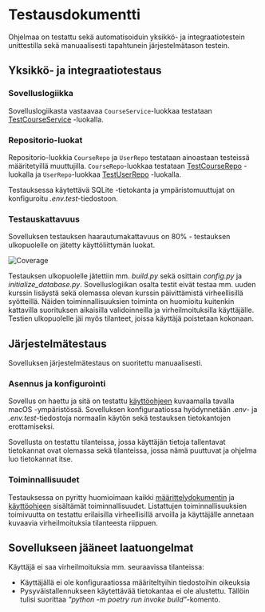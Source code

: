 # Testausdokumentti

Ohjelmaa on testattu sekä automatisoiduin yksikkö- ja integraatiotestein unittestilla sekä manuaalisesti tapahtunein järjestelmätason testein.

## Yksikkö- ja integraatiotestaus

### Sovelluslogiikka

Sovelluslogiikasta vastaavaa `CourseService`-luokkaa testataan [TestCourseService](https://github.com/juhana-peltomaa/ot-harjoitustyo/blob/master/CourseTrackerApp/src/tests/course_service_test.py) -luokalla. 



### Repositorio-luokat

Repositorio-luokkia `CourseRepo` ja `UserRepo` testataan ainoastaan testeissä määritetyillä muuttujilla. `CourseRepo`-luokkaa testataan [TestCourseRepo](https://github.com/juhana-peltomaa/ot-harjoitustyo/blob/master/CourseTrackerApp/src/tests/course_repo_test.py) -luokalla ja `UserRepo`-luokkaa [TestUserRepo](https://github.com/juhana-peltomaa/ot-harjoitustyo/blob/master/CourseTrackerApp/src/tests/user_repo_test.py) -luokalla.

Testauksessa käytettävä SQLite -tietokanta ja ympäristomuuttujat on konfiguroitu _.env.test_-tiedostoon.

### Testauskattavuus

Sovelluksen testauksen haarautumakattavuus on 80% - testauksen ulkopuolelle on jätetty käyttöliittymän luokat.

![Coverage](https://user-images.githubusercontent.com/55188494/118012752-aeb8c680-b351-11eb-8042-923176151734.png)

Testauksen ulkopuolelle jätettiin mm. _build.py_ sekä osittain _config.py_ ja _initialize_database.py_. Sovelluslogiikan osalta testit eivät testaa mm. uuden kurssin lisäystä sekä olemassa olevan kurssin päivittämistä virheellisillä syötteillä. Näiden toiminnallisuuksien toiminta on huomioitu kuitenkin kattavilla suorituksen aikaisilla validoinneilla ja virheilmoituksilla käyttäjälle. Testien ulkopuolelle jäi myös tilanteet, joissa käyttäjä poistetaan kokonaan. 

## Järjestelmätestaus

Sovelluksen järjestelmätestaus on suoritettu manuaalisesti.

### Asennus ja konfigurointi

Sovellus on haettu ja sitä on testattu [käyttöohjeen](./kayttoohje.md) kuvaamalla tavalla macOS -ympäristössä. Sovelluksen konfiguraatiossa hyödynnetään _.env_- ja _.env.test_-tiedostoja normaalin käytön sekä testauksen tietokantojen erottamiseksi. 

Sovellusta on testattu tilanteissa, jossa käyttäjän tietoja tallentavat tietokannat ovat olemassa sekä tilanteissa, jossa nämä puuttuvat ja ohjelma luo tietokannat itse.

### Toiminnallisuudet

Testauksessa on pyritty huomioimaan kaikki [määrittelydokumentin](./vaatimusmaarittely.md) ja [käyttöohjeen](./kayttoohje.md) sisältämät toiminnallisuudet. Listattujen toiminnallisuuksien toimivuutta on testattu erilaisilla virheellisillä arvoilla ja käyttäjälle annetaan kuvaavia virheilmoituksia tilanteesta riippuen.

## Sovellukseen jääneet laatuongelmat
Käyttäjä ei saa virheilmoituksia mm. seuraavissa tilanteissa:

 - Käyttäjällä ei ole konfiguraatiossa määriteltyihin tiedostoihin oikeuksia
 - Pysyväistallennukseen käytettävää tietokantaa ei ole alustettu. Tällöin tulisi suorittaa _"python -m poetry run invoke build"_-komento.
